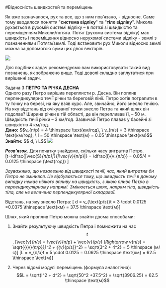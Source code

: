 #Вiдноснiсть швидкостей та перемiщень

Як вже зазначалося, рух та все, що з ним пов’язано, - вiдносне. Саме тому вводилося поняття "<b>система вiдлiку</b>" та "<b>тiло вiдлiку</b>". Микола рухається в рухомiй системi вiдлiку – в потязi зi швидкiстю та перемiщенням <p1>Миколи/потяга</p1>. Потяг (рухома система вiдлiку) має швидкiсть i перемiщення вiдносно нерухомої системи вiдлiку - землi з позначеннями <p1>Потяга/землi</p1>. Тодi встановити рух Миколи вiдносно землi можна за допомогою суми цих двох векторiв.


<img src="https://rawgit.com/chudaol/ed-era-book-physics/master/images/chapter_1/9.png" class="image"/>


Для подiбних задач рекомендуємо вам використовувати такий вид позначень, як зображено вище. Тодi доволi складно заплутатися при вирiшеннi задач.



<div class="task-wrap">
<span class="task">Задача 3</span> <b>ПЕТРО ТА РIЧКА ДЕСНА</b>
<div class="task-text">
Одного разу Петро вирiшив переплисти р. Десна. Вiн поплив перпендикулярно
течiї рiчки та береговiй лiнiї. Петро хотiв потрапити в ту точку на березi, на яку взяв курс. Але, звичайно, його знесло течiєю. На яку вiдстань вiд очiкуваної точки знесло Петра та який шлях вiн подолав? Ширина рiчки в тiй областi, де вiн перепливав її, – 50 м. Швидкiсть течiї рiчки – 3 км/год. Зазвичай Петро плаває у басейнi зi швидкiстю 4 км/год.</br>
<b>Дано:</b> $$v_{п/р} = 4 \thinspace \text{км/год}, \ v_{п/з} = 3 \thinspace \text{км/год}, \ l = 50 \thinspace \text{м} = 0.05 \thinspace \text{км}$$</br>
<b>Знайти:</b> $$ d, \ L$$

<img src="https://rawgit.com/chudaol/ed-era-book-physics/master/images/chapter_1/10.svg" class="image"/>


<b><i>Розв'язок.</i></b> Для початку знайдемо, скiльки часу витратив Петро.
\[t=\dfrac{|\vec{S}_{п/р}|}{|\vec{v}_{п/р}|} = \dfrac{l}{v_{п/з}} = 0.05/4 = 0.0125 \thinspace (\text{год}) \]


<i>Зауважимо, що незалежно вiд швидкостi течiї, час, який витратив би Петро не змiнився. Це вiдбувається тому, що швидкiсть течiї в даному випадку немає нiякого впливу на швидкiсть, з якою пливе Петро в перпендикулярному напрямi. Змiнюється шлях, напрям тiла, швидкiсть тiла, але не величина перпендикулярної складової.</i></br>


Вiдстань, на яку знесло Петра: 
\[ d = v_{\text{р/з}}t = 3 \cdot 0.0125 =0.0375 \thinspace \text{км} = 37.5 \thinspace \text{м}\]


Шлях, який проплив Петро можна знайти двома способами:

1. Знайти результуючу швидкiсть Петра i помножити на час $$t$$.
			\[\vec{v}_{п/з} = \vec{v}_{п/р} + \vec{v}_{р/з} \Rightarrow v_{п/з} = \sqrt{{{v}_{п/р}}}^2 + {{v}_{р/з}}^2} = \sqrt{3^2 + 4^2} = 5 \thinspace (м/с)\] 
			\[L = v_{п/з}t = 5 \cdot 0.0125 = 0.0625 \thinspace \text{км} = 62.5 \thinspace \text{м}\]

2. Через вiдомi модулi перемiщень (формула аналогiчна):
	 		$$L = \sqrt{l^2 + d^2} = \sqrt{50^2 +37.5^2} = \sqrt{3906.25} = 62.5 \thinspace \text{м}$$
</div>
</div>